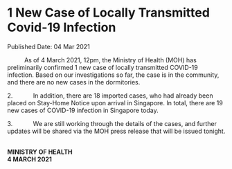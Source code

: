 <html>
    <meta http-equiv="Content-Type" content="text/html; charset=utf-8"/>
    <meta charset="utf-8"/>
    <title>1 New Case of Locally Transmitted Covid-19 Infection</title>
    <body><h1>1 New Case of Locally Transmitted Covid-19 Infection</h1>
    <p>Published Date: 04 Mar 2021</p> <p>&nbsp; &nbsp; &nbsp; &nbsp; &nbsp; As of 4 March 2021, 12pm, the Ministry of Health (MOH) has preliminarily confirmed 1 new case of locally transmitted COVID-19 infection. Based on our investigations so far, the case is in the community, and there are no new cases in the dormitories.</p><p>2.&nbsp;&nbsp;&nbsp;&nbsp;&nbsp;&nbsp;&nbsp;&nbsp;&nbsp;&nbsp;&nbsp; In addition, there are 18 imported cases, who had already been placed on Stay-Home Notice upon arrival in Singapore. In total, there are 19 new cases of COVID-19 infection in Singapore today.<br></p><p>3.&nbsp;&nbsp;&nbsp;&nbsp;&nbsp;&nbsp;&nbsp;&nbsp;&nbsp;&nbsp;&nbsp; We are still working through the details of the cases, and further updates will be shared via the MOH press release that will be issued tonight.<br></p><p><strong><br>MINISTRY OF HEALTH<br>4 MARCH 2021</strong></p></body>
</html>